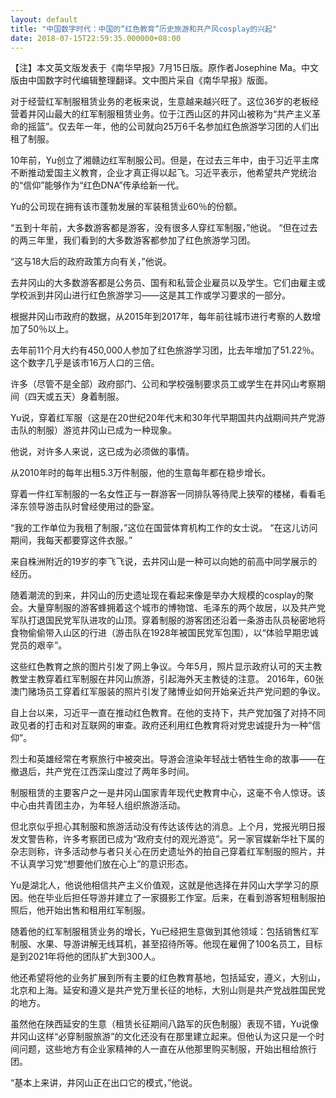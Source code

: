 ```yaml
---
layout: default
title: "中国数字时代：中国的“红色教育”历史旅游和共产风cosplay的兴起"
date: 2018-07-15T22:59:35.000000+08:00
---
```


【注】本文英文版发表于《南华早报》7月15日版。原作者Josephine Ma。中文版由中国数字时代编辑整理翻译。文中图片采自《南华早报》版面。

对于经营红军制服租赁业务的老板来说，生意越来越兴旺了。这位36岁的老板经营着井冈山最大的红军制服租赁业务。位于江西山区的井冈山被称为“共产主义革命的摇篮”。仅去年一年，他的公司就向25万6千名参加红色旅游学习团的人们出租了制服。

10年前，Yu创立了湘赣边红军制服公司。但是，在过去三年中，由于习近平主席不断推动爱国主义教育，企业才真正得以起飞。习近平表示，他希望共产党统治的“信仰”能够作为“红色DNA”传承给新一代。

Yu的公司现在拥​​有该市蓬勃发展的军装租赁业60％的份额。

“五到十年前，大多数游客都是游客，没有很多人穿红军制服，”他说。 “但在过去的两三年里，我们看到的大多数游客都参加了红色旅游学习团。

“这与18大后的政府政策方向有关，”他说。

去井冈山的大多数游客都是公务员、国有和私营企业雇员以及学生。它们由雇主或学校派到井冈山进行红色旅游学习——这是其工作或学习要求的一部分。

根据井冈山市政府的数据，从2015年到2017年，每年前往城市进行考察的人数增加了50％以上。

去年前11个月大约有450,000人参加了红色旅游学习团，比去年增加了51.22％。这个数字几乎是该市16万人口的三倍。

许多（尽管不是全部）政府部门、公司和学校强制要求员工或学生在井冈山考察期间（四天或五天）身着制服。

Yu说，穿着红军服（这是在20世纪20年代末和30年代早期国共内战期间共产党游击队的制服）游览井冈山已成为一种现象。

他说，对许多人来说，这已成为必须做的事情。

从2010年时的每年出租5.3万件制服，他的生意每年都在稳步增长。

穿着一件红军制服的一名女性正与一群游客一同排队等待爬上狭窄的楼梯，看看毛泽东领导游击队时曾经使用过的卧室。

“我的工作单位为我租了制服，”这位在国营体育机构工作的女士说。 “在这儿访问期间，我每天都要穿这件衣服。”

来自株洲附近的19岁的李飞飞说，去井冈山是一种可以向她的前高中同学展示的经历。

随着潮流的到来，井冈山的历史遗址现在看起来像是举办大规模的cosplay的聚会。大量穿制服的游客蜂拥着这个城市的博物馆、毛泽东的两个故居，以及共产党军队打退国民党军队进攻的山顶。穿着制服的游客团还沿着一条游击队员秘密地将食物偷偷带入山区的行进（游击队在1928年被国民党军包围），以“体验早期忠诚党员的艰辛”。

这些红色教育之旅的图片引发了网上争议。今年5月，照片显示政府认可的天主教教堂主教穿着红军制服在井冈山旅游，引起海外天主教徒的注意。 2016年，60张澳门赌场员工穿着红军服装的照片引发了赌博业如何开始亲近共产党问题的争议。

自上台以来，习近平一直在推动红色教育。在他的支持下，共产党加强了对持不同政见者的打击和对互联网的审查。政府还利用红色教育将对党忠诚提升为一种“信仰”。

烈士和英雄经常在考察旅行中被突出。导游会渲染年轻战士牺牲生命的故事——在撤退后，共产党在江西深山度过了两年多时间。

制服租赁的主要客户之一是井冈山国家青年现代史教育中心，这毫不令人惊讶。该中心由共青团主办，为年轻人组织旅游活动。

但北京似乎担心其制服和旅游活动没有传达该传达的消息。上个月，党报光明日报发文警告称，许多考察团已成为“政府支付的观光游览”。另一家官媒新华社下属的杂志则称，许多活动参与者只关心在历史遗址外的拍自己穿着红军制服的照片，并不认真学习党“想要他们放在心上”的意识形态。

Yu是湖北人，他说他相信共产主义价值观，这就是他选择在井冈山大学学习的原因。他在毕业后担任导游并建立了一家摄影工作室。后来，在看到游客短租制服拍照后，他开始出售和租用红军制服。

随着他的红军制服租赁业务的增长，Yu已经把生意做到其他领域：包括销售红军制服、水果、导游讲解无线耳机，甚至招待所等。他现在雇佣了100名员工，目标是到2021年将他的团队扩大到300人。

他还希望将他的业务扩展到所有主要的红色教育基地，包括延安，遵义，大别山，北京和上海。延安和遵义是共产党万里长征的地标，大别山则是共产党战胜国民党的地方。

虽然他在陕西延安的生意（租赁长征期间八路军的灰色制服）表现不错，Yu说像井冈山这样“必穿制服旅游”的文化还没有在那里建立起来。但他认为这只是一个时间问题，这些地方有企业家精神的人一直在从他那里购买制服，开始出租给旅行团。

“基本上来讲，井冈山正在出口它的模式，”他说。

